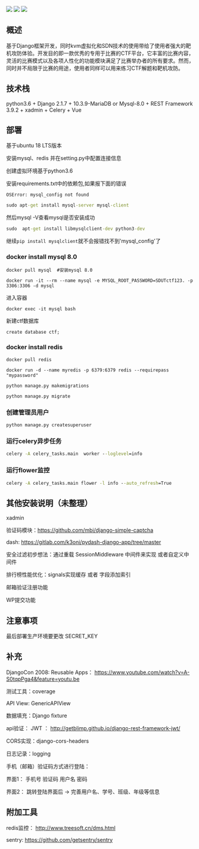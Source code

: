 ![](https://img.shields.io/badge/Version-1.0.0-green.svg)
![](https://img.shields.io/badge/License-MIT-blue.svg)
![](https://img.shields.io/badge/Author-SDUTSecLab-yellow.svg)


## 概述
基于Django框架开发，同时kvm虚拟化和SDN技术的使用带给了使用者强大的靶机攻防体验。开发目的即一款优秀的专用于比赛的CTF平台，它丰富的比赛内容，灵活的比赛模式以及各项人性化的功能模块满足了比赛举办者的所有要求。然而，同时并不局限于比赛的用途，使用者同样可以用来练习CTF解题和靶机攻防。
## 技术栈

python3.6 + Django 2.1.7 + 10.3.9-MariaDB or Mysql-8.0 + REST Framework 3.9.2 + xadmin + Celery + Vue

## 部署
基于ubuntu 18 LTS版本

安装mysql、redis 并在setting.py中配置连接信息

创建虚拟环境基于python3.6

安装requirements.txt中的依赖包,如果报下面的错误
```
OSError: mysql_config not found
```
```cmd
sudo apt-get install mysql-server mysql-client
```
然后mysql -V查看mysql是否安装成功
```cmd
sudo  apt-get install libmysqlclient-dev python3-dev
```

继续`pip install mysqlclient`就不会报错找不到'mysql_config'了

    
### docker install mysql 8.0 
```
docker pull mysql  #安装mysql 8.0
```
```
docker run -it --rm --name mysql -e MYSQL_ROOT_PASSWORD=SDUTctf123. -p 3306:3306 -d mysql 
```
进入容器
```
docker exec -it mysql bash 
```
新建ctf数据库
```
create database ctf;
```
### docker install redis
```
docker pull redis

docker run -d --name myredis -p 6379:6379 redis --requirepass "mypassword"  
  
python manage.py makemigrations

python manage.py migrate
```
### 创建管理员用户
```
python manage.py createsuperuser
```
### 运行celery异步任务
```cmd
celery -A celery_tasks.main  worker --loglevel=info
```
### 运行flower监控
```cmd
celery -A celery_tasks.main flower -l info --auto_refresh=True
```

## 其他安装说明（未整理）
xadmin 

验证码模块：https://github.com/mbi/django-simple-captcha

dash: https://gitlab.com/k3oni/pydash-django-app/tree/master

安全过滤初步想法：通过重载 SessionMiddleware 中间件来实现 或者自定义中间件

排行榜性能优化：signals实现缓存  或者 字段添加索引

邮箱验证注册功能

WP提交功能

## 注意事项

最后部署生产环境要更改 SECRET_KEY 

## 补充
DjangoCon 2008: Reusable Apps： https://www.youtube.com/watch?v=A-S0tqpPga4&feature=youtu.be

测试工具：coverage

API View: GenericAPIView

数据填充：Django  fixture

api验证： JWT  ： http://getblimp.github.io/django-rest-framework-jwt/

CORS实现：django-cors-headers

日志记录：logging


手机（邮箱）验证码方式进行登陆：

界面1： 手机号 验证码  用户名  密码

界面2： 跳转登陆界面后 -> 完善用户名、学号、班级、年级等信息


## 附加工具
redis监控： http://www.treesoft.cn/dms.html

sentry: https://github.com/getsentry/sentry




  

